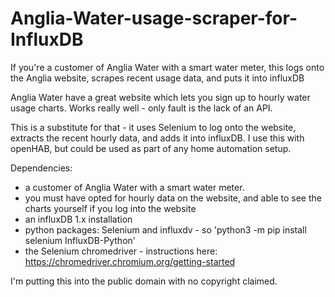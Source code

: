 # Anglia-Water-usage-scraper-for-InfluxDB
If you're a customer of Anglia Water with a smart water meter, this logs onto the Anglia website, scrapes recent usage data, and puts it into influxDB 

Anglia Water have a great website which lets you sign up to hourly water usage charts. Works really well - only fault is the lack of an API.

This is a substitute for that - it uses Selenium to log onto the website, extracts the recent hourly data, and adds it into influxDB.  I use this with openHAB, but could be used as part of any home automation setup.

Dependencies:
- a customer of Anglia Water with a smart water meter.
- you must have opted for hourly data on the website, and able to see the charts yourself if you log into the website
- an influxDB 1.x installation
- python packages: Selenium and influxdv - so 'python3 -m pip install selenium InfluxDB-Python'
- the Selenium chromedriver - instructions here: https://chromedriver.chromium.org/getting-started

I'm putting this into the public domain with no copyright claimed.
